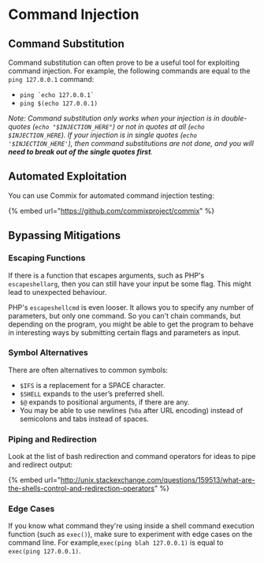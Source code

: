 # Command Injection

## Command Substitution

Command substitution can often prove to be a useful tool for exploiting command injection. For example, the following commands are equal to the `ping 127.0.0.1` command:

* `` ping `echo 127.0.0.1` ``&#x20;
* `ping $(echo 127.0.0.1)`&#x20;

_Note: Command substitution only works when your injection is in double-quotes  (`echo "$INJECTION_HERE"`) or not in quotes at all (`echo $INJECTION_HERE`). If your injection is in single quotes (`echo '$INJECTION_HERE'`), then command substitutions are not done, and you will **need to break out of the single quotes first**._

## Automated Exploitation

You can use Commix for automated command injection testing:&#x20;

{% embed url="https://github.com/commixproject/commix" %}

## Bypassing Mitigations

### Escaping Functions

If there is a function that escapes arguments, such as PHP's `escapeshellarg`, then you can still have your input be some flag. This might lead to unexpected behaviour.

PHP's   `escapeshellcmd` is even looser. It allows you to specify any number of parameters, but only one command. So you can't chain commands, but depending on the program, you might be able to get the program to behave in interesting ways by submitting certain flags and parameters as input.

### Symbol Alternatives

There are often alternatives to common symbols:

* `$IFS` is a replacement for a SPACE character.
* `$SHELL` expands to the user’s preferred shell.&#x20;
* `$@` expands to positional arguments, if there are any.&#x20;
* You may be able to use newlines (`%0a` after URL encoding) instead of semicolons and tabs instead of spaces.

### Piping and Redirection

Look at the list of bash redirection and command operators for ideas to pipe and redirect output:&#x20;

{% embed url="http://unix.stackexchange.com/questions/159513/what-are-the-shells-control-and-redirection-operators" %}

### Edge Cases

If you know what command they're using inside a shell command execution function (such as `exec()`), make sure to experiment with edge cases on the command line. For example,`exec(ping blah 127.0.0.1)` is equal to `exec(ping 127.0.0.1)`.

